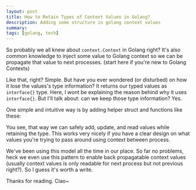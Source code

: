 ```yaml
---
layout: post
title: How to Retain Types of Context Values in Golang?
description: Adding some structure in golang context values
summary:
tags: [golang, tech]
---
```


So probably we all knew about `context.Context` in Golang right? It's also common knowledge to inject some value to Golang context so we can be propagate that value to next processes. (start here if you're new to Golang Contexts)

<script src="https://gist.github.com/avrebarra/d629fb345b7e414d123be99ff72a390d.js?file=old_main.go"></script>

Like that, right? Simple. But have you ever wondered (or disturbed) on how it lose the values's type information? It returns our typed values as `interface{}` type. Here, I wont be explaining the reason behind why it uses `interface{}`. But I'll talk about: can we keep those type information? Yes.

One simple and intuitive way is by adding helper struct and functions like these:

<script src="https://gist.github.com/avrebarra/d629fb345b7e414d123be99ff72a390d.js?file=ctxhelper.go"></script>
<script src="https://gist.github.com/avrebarra/d629fb345b7e414d123be99ff72a390d.js?file=new_main.go"></script>

You see, that way we can safely add, update, and read values while retaining the type. This works very nicely if you have a clear design on what values you're trying to pass around using context between process.

We've been using this model all the time in our place. So far no problems, heck we even use this pattern to enable back propagatable context values (usually context values is only readable for next process but not previous right?). So I guess it's worth a write.

Thanks for reading. Ciao~
